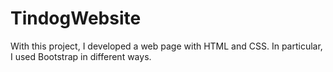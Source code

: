 # TindogWebsite
With this project, I developed a web page with HTML and CSS. In particular, I used Bootstrap in different ways.
